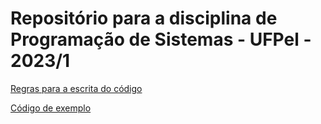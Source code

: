 # Repositório para a disciplina de Programação de Sistemas - UFPel - 2023/1

[Regras para a escrita do código](../main/misc/Regras-de-escrita.MD)

[Código de exemplo](../main/misc/Exemplo.java)

